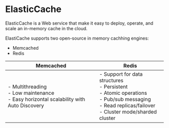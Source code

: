 # ElasticCache

ElasticCache is a Web service that make it easy to deploy, operate, and scale an in-memory cache in the cloud.

ElastiCache supports two open-source in memory cachhing engines:
- Memcached
- Redis

| Memcached | Redis |
| ----------- | ----------- | 
| - Multithreading <br> - Low maintenance <br/>  - Easy horizontal scalability with Auto Discovery | - Support for data structures <br> - Persistent <br/> - Atomic operations <br> - Pub/sub messaging <br/> - Read replicas/failover <br> - Cluster mode/sharded cluster <br/>|